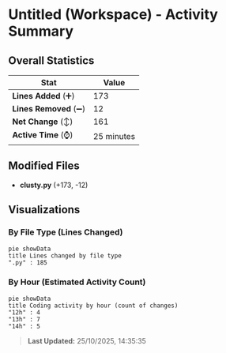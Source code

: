# Untitled (Workspace) - Activity Summary 

## Overall Statistics

| Stat                   | Value                                                             |
| ---------------------- | ----------------------------------------------------------------- |
| **Lines Added** (➕)   | 173                                          |
| **Lines Removed** (➖) | 12                                        |
| **Net Change** (↕)    | 161                |
| **Active Time** (⌚)   | 25 minutes |


## Modified Files
- **clusty.py** (+173, -12)

## Visualizations

### By File Type (Lines Changed)

```mermaid
pie showData
title Lines changed by file type
".py" : 185
```

### By Hour (Estimated Activity Count)

```mermaid
pie showData
title Coding activity by hour (count of changes)
"12h" : 4
"13h" : 7
"14h" : 5
```


> **Last Updated:** 25/10/2025, 14:35:35
